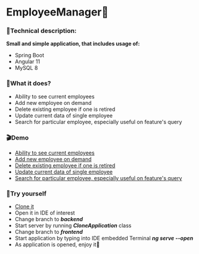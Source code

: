 # EmployeeManager:green_book:

### :hammer:Technical description:
**Small and simple application, that includes usage of:**
- Spring Boot
- Angular 11
- MySQL 8
### :dart:What it does?
- Ability to see current employees
- Add new employee on demand
- Delete existing employee if one is retired
- Update current data of single employee
- Search for particular employee, especially useful on feature's query
### :clapper:Demo
- [Ability to see current employees](https://raw.github.com/ojacomarket/clone/frontend/src/assets/demo1UI.png)
- [Add new employee on demand](https://raw.github.com/ojacomarket/clone/frontend/src/assets/demo4ADD.png)
- [Delete existing employee if one is retired](https://raw.github.com/ojacomarket/clone/frontend/src/assets/demo3DELETE.png)
- [Update current data of single employee](https://raw.github.com/ojacomarket/clone/frontend/src/assets/demo2UPDATE.png)
- [Search for particular employee, especially useful on feature's query](https://raw.github.com/ojacomarket/clone/frontend/src/assets/demo5SEARCH.png)
### :electric_plug:Try yourself
- [Clone it](https://github.com/ojacomarket/EmployeeManager.git)
- Open it in IDE of interest
- Change branch to ***backend***
- Start server by running ***CloneApplication*** class
- Change branch to ***frontend***
- Start application by typing into IDE embedded Terminal ***ng serve --open***
- As application is opened, enjoy it:pizza:
